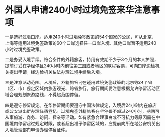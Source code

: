 # 外国人申请240小时过境免签来华注意事项  
一是选好过境口岸。适用240小时过境免签政策的54个国家的公民，可从北京、上海等适用过境免签政策的60个口岸选择任一口岸入境。其他口岸暂不适用240小时过境免签政策。  

二是办妥入境手续。符合条件的外籍旅客，持用有效期不少于3个月的本人护照，提前订妥在华经停且240小时内前往第三国或者地区的联程客票，可向口岸边检机关提出申请，经边检机关依法办理过境手续后入境。  

三是注意活动范围。入境后，外籍旅客可在适用过境免签政策的北京等24个省（区、市）规定区域内旅游观光、跨省旅行。旅行期间要注意根据允许停留活动区域合理规划旅游路线，不得超范围停留。  

四是遵守停留规定。在华停留期间要遵守中国法律规定，入境后24小时内在旅店或公安派出所办理住宿登记。过境免签外籍旅客在华停留不超过240小时，期间可从事旅游、商务、访问、探亲等活动。如有紧急合理事由或不可抗力等原因需在中国境内停留超过规定时限，或者超出准予停留区域的，应提前向所在地公安机关出入境管理部门申请办理停留证件。  
